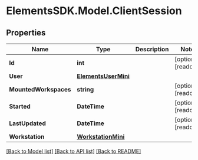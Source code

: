 # ElementsSDK.Model.ClientSession

## Properties

Name | Type | Description | Notes
------------ | ------------- | ------------- | -------------
**Id** | **int** |  | [optional] [readonly] 
**User** | [**ElementsUserMini**](ElementsUserMini.md) |  | 
**MountedWorkspaces** | **string** |  | [optional] [readonly] 
**Started** | **DateTime** |  | [optional] [readonly] 
**LastUpdated** | **DateTime** |  | [optional] [readonly] 
**Workstation** | [**WorkstationMini**](WorkstationMini.md) |  | 

[[Back to Model list]](../#documentation-for-models) [[Back to API list]](../#documentation-for-api-endpoints) [[Back to README]](../)

